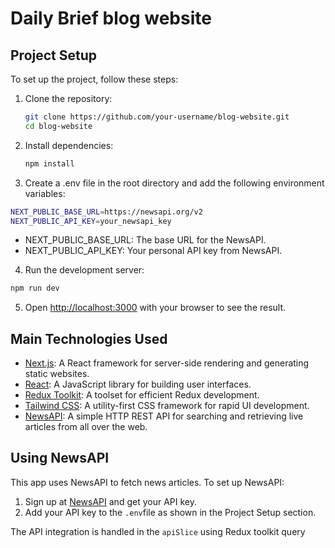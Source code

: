 # Daily Brief blog website

## Project Setup

To set up the project, follow these steps:

1. Clone the repository:
   ```sh
   git clone https://github.com/your-username/blog-website.git
   cd blog-website
   ```

2. Install dependencies:
   ```sh
   npm install
   ```

3. Create a .env file in the root directory and add the following environment variables:

```sh
NEXT_PUBLIC_BASE_URL=https://newsapi.org/v2
NEXT_PUBLIC_API_KEY=your_newsapi_key
```
- NEXT_PUBLIC_BASE_URL: The base URL for the NewsAPI.
- NEXT_PUBLIC_API_KEY: Your personal API key from NewsAPI.

4. Run the development server:
```sh
npm run dev
```

5. Open [http://localhost:3000](http://localhost:3000) with your browser to see the result.

## Main Technologies Used

- [Next.js](https://nextjs.org/): A React framework for server-side rendering and generating static websites.
- [React](https://reactjs.org/): A JavaScript library for building user interfaces.
- [Redux Toolkit](https://redux-toolkit.js.org/): A toolset for efficient Redux development.
- [Tailwind CSS](https://tailwindcss.com/): A utility-first CSS framework for rapid UI development.
- [NewsAPI](https://newsapi.org/): A simple HTTP REST API for searching and retrieving live articles from all over the web.

## Using NewsAPI

This app uses NewsAPI to fetch news articles. To set up NewsAPI:

1. Sign up at [NewsAPI](https://newsapi.org/) and get your API key.
2. Add your API key to the `.env`file as shown in the Project Setup section.

The API integration is handled in the `apiSlice` using Redux toolkit query

